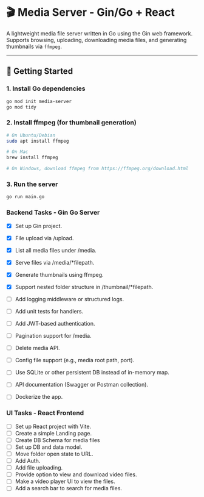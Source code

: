# 🎬 Media Server - Gin/Go + React

A lightweight media file server written in Go using the Gin web framework.  
Supports browsing, uploading, downloading media files, and generating thumbnails via `ffmpeg`.

---

## 🚀 Getting Started

### 1. Install Go dependencies

```bash
go mod init media-server
go mod tidy
```

### 2. Install ffmpeg (for thumbnail generation)

```bash
# On Ubuntu/Debian
sudo apt install ffmpeg

# On Mac
brew install ffmpeg

# On Windows, download ffmpeg from https://ffmpeg.org/download.html
```

### 3. Run the server

```bash
go run main.go
```

### Backend Tasks - Gin Go Server

- [x] Set up Gin project.

- [x] File upload via /upload.

- [x] List all media files under /media.

- [x] Serve files via /media/\*filepath.

- [x] Generate thumbnails using ffmpeg.

- [x] Support nested folder structure in /thumbnail/\*filepath.

- [ ] Add logging middleware or structured logs.

- [ ] Add unit tests for handlers.

- [ ] Add JWT-based authentication.

- [ ] Pagination support for /media.

- [ ] Delete media API.

- [ ] Config file support (e.g., media root path, port).

- [ ] Use SQLite or other persistent DB instead of in-memory map.

- [ ] API documentation (Swagger or Postman collection).

- [ ] Dockerize the app.

### UI Tasks - React Frontend

- [ ] Set up React project with Vite.
- [ ] Create a simple Landing page.
- [ ] Create DB Schema for media files
- [ ] Set up DB and data model.
- [ ] Move folder open state to URL.
- [ ] Add Auth.
- [ ] Add file uploading.
- [ ] Provide option to view and download video files.
- [ ] Make a video player UI to view the files.
- [ ] Add a search bar to search for media files.
